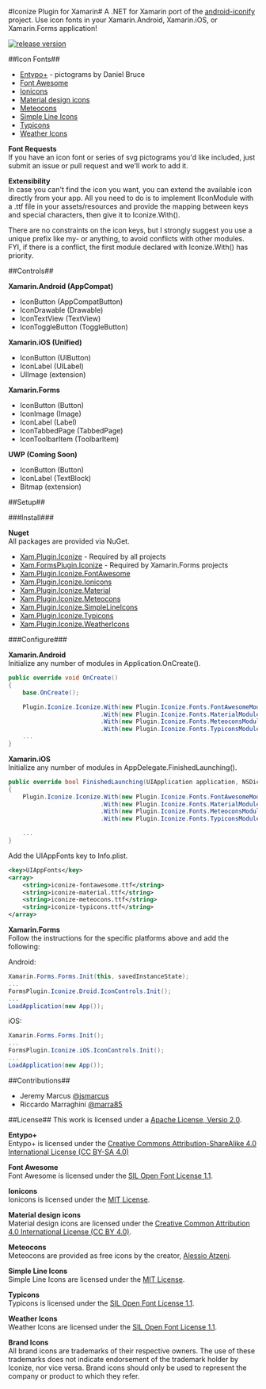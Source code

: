 #Iconize Plugin for Xamarin#
A .NET for Xamarin port of the [android-iconify](https://github.com/JoanZapata/android-iconify) project.
Use icon fonts in your Xamarin.Android, Xamarin.iOS, or Xamarin.Forms application!

[![release version][build-status-img]][build-status-url]

[build-status-img]: http://img.shields.io/appveyor/ci/JeremyMarcus/xamarin-plugins.svg?style=flat
[build-status-url]: https://ci.appveyor.com/project/JeremyMarcus/xamarin-plugins

##Icon Fonts##

* [Entypo+](http://entypo.com/) - pictograms by Daniel Bruce
* [Font Awesome](http://fortawesome.github.io/Font-Awesome/)
* [Ionicons](http://ionicons.com/)
* [Material design icons](http://google.github.io/material-design-icons/)
* [Meteocons](http://www.alessioatzeni.com/meteocons/)
* [Simple Line Icons](https://github.com/thesabbir/simple-line-icons)
* [Typicons](https://github.com/stephenhutchings/typicons.font)
* [Weather Icons](http://weathericons.io)

**Font Requests**  
If you have an icon font or series of svg pictograms you'd like included, just submit an issue or pull request and we'll work to add it.

**Extensibility**  
In case you can't find the icon you want, you can extend the available icon directly from your app.
All you need to do is to implement IIconModule with a .ttf file in your assets/resources and provide the mapping between keys and special characters, then give it to Iconize.With().

There are no constraints on the icon keys, but I strongly suggest you use a unique prefix like my- or anything, to avoid conflicts with other modules.
FYI, if there is a conflict, the first module declared with Iconize.With() has priority.

##Controls##

**Xamarin.Android (AppCompat)**

* IconButton (AppCompatButton)
* IconDrawable (Drawable)
* IconTextView (TextView)
* IconToggleButton (ToggleButton)

**Xamarin.iOS (Unified)**

* IconButton (UIButton)
* IconLabel (UILabel)
* UIImage (extension)

**Xamarin.Forms**

* IconButton (Button)
* IconImage (Image)
* IconLabel (Label)
* IconTabbedPage (TabbedPage)
* IconToolbarItem (ToolbarItem)

**UWP (Coming Soon)**

* IconButton (Button)
* IconLabel (TextBlock)
* Bitmap (extension)


##Setup##

###Install###

**Nuget**  
All packages are provided via NuGet.

* [Xam.Plugin.Iconize](https://www.nuget.org/packages/Xam.Plugin.Iconize) - Required by all projects
* [Xam.FormsPlugin.Iconize](https://www.nuget.org/packages/Xam.FormsPlugin.Iconize) - Required by Xamarin.Forms projects
* [Xam.Plugin.Iconize.FontAwesome](https://www.nuget.org/packages/Xam.Plugin.Iconize.FontAwesome)
* [Xam.Plugin.Iconize.Ionicons](https://www.nuget.org/packages/Xam.Plugin.Iconize.Ionicons)
* [Xam.Plugin.Iconize.Material](https://www.nuget.org/packages/Xam.Plugin.Iconize.Material)
* [Xam.Plugin.Iconize.Meteocons](https://www.nuget.org/packages/Xam.Plugin.Iconize.Meteocons)
* [Xam.Plugin.Iconize.SimpleLineIcons](https://www.nuget.org/packages/Xam.Plugin.Iconize.SimpleLineIcons)
* [Xam.Plugin.Iconize.Typicons](https://www.nuget.org/packages/Xam.Plugin.Iconize.Typicons)
* [Xam.Plugin.Iconize.WeatherIcons](https://www.nuget.org/packages/Xam.Plugin.Iconize.WeatherIcons)

###Configure###

**Xamarin.Android**  
Initialize any number of modules in Application.OnCreate().
```c#
public override void OnCreate()
{
    base.OnCreate();

    Plugin.Iconize.Iconize.With(new Plugin.Iconize.Fonts.FontAwesomeModule())
                          .With(new Plugin.Iconize.Fonts.MaterialModule())
                          .With(new Plugin.Iconize.Fonts.MeteoconsModule())
                          .With(new Plugin.Iconize.Fonts.TypiconsModule());
    ...
}
```

**Xamarin.iOS**  
Initialize any number of modules in AppDelegate.FinishedLaunching().
```c#
public override bool FinishedLaunching(UIApplication application, NSDictionary launchOptions)
{
    Plugin.Iconize.Iconize.With(new Plugin.Iconize.Fonts.FontAwesomeModule())
                          .With(new Plugin.Iconize.Fonts.MaterialModule())
                          .With(new Plugin.Iconize.Fonts.MeteoconsModule())
                          .With(new Plugin.Iconize.Fonts.TypiconsModule());

    ...
}
```

Add the UIAppFonts key to Info.plist.
```xml
<key>UIAppFonts</key>
<array>
    <string>iconize-fontawesome.ttf</string>
    <string>iconize-material.ttf</string>
    <string>iconize-meteocons.ttf</string>
    <string>iconize-typicons.ttf</string>
</array>
```

**Xamarin.Forms**  
Follow the instructions for the specific platforms above and add the following:

Android:
```c#
Xamarin.Forms.Forms.Init(this, savedInstanceState);
...
FormsPlugin.Iconize.Droid.IconControls.Init();
...
LoadApplication(new App());
```

iOS:
```c#
Xamarin.Forms.Forms.Init();
...
FormsPlugin.Iconize.iOS.IconControls.Init();
...
LoadApplication(new App());
```

##Contributions##

* Jeremy Marcus [@jsmarcus](https://github.com/jsmarcus)
* Riccardo Marraghini [@marra85](https://github.com/marra85)

##License##
This work is licensed under a [Apache License, Versio 2.0](http://www.apache.org/licenses/LICENSE-2.0).

**Entypo+**  
Entypo+ is licensed under the [Creative Commons Attribution-ShareAlike 4.0 International License (CC BY-SA 4.0)](http://creativecommons.org/licenses/by-sa/4.0/)

**Font Awesome**  
Font Awesome is licensed under the [SIL Open Font License 1.1](http://scripts.sil.org/OFL).

**Ionicons**  
Ionicons is licensed under the [MIT License](http://opensource.org/licenses/MIT).

**Material design icons**  
Material design icons are licensed under the [Creative Common Attribution 4.0 International License (CC BY 4.0)](https://creativecommons.org/licenses/by/4.0/).

**Meteocons**  
Meteocons are provided as free icons by the creator, [Alessio Atzeni](http://www.alessioatzeni.com/).

**Simple Line Icons**  
Simple Line Icons are licensed under the [MIT License](http://opensource.org/licenses/MIT).

**Typicons**  
Typicons is licensed under the [SIL Open Font License 1.1](http://scripts.sil.org/OFL).

**Weather Icons**  
Weather Icons are licensed under the [SIL Open Font License 1.1](http://scripts.sil.org/OFL).

**Brand Icons**  
All brand icons are trademarks of their respective owners.
The use of these trademarks does not indicate endorsement of the trademark holder by Iconize, nor vice versa.
Brand icons should only be used to represent the company or product to which they refer.
